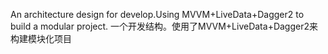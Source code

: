 An architecture design for develop.Using MVVM+LiveData+Dagger2 to build a modular project.
一个开发结构。使用了MVVM+LiveData+Dagger2来构建模块化项目